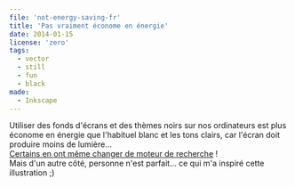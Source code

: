 ```yaml
---
file: 'not-energy-saving-fr'
title: 'Pas vraiment économe en énergie'
date: 2014-01-15
license: 'zero'
tags:
  - vector
  - still
  - fun
  - black
made:
  - Inkscape
---
```


Utiliser des fonds d'écrans et des thèmes noirs sur nos ordinateurs est plus économe en énergie que l'habituel blanc et les tons clairs, car l'écran doit produire moins de lumière...   
[Certains en ont même changer de moteur de recherche](http://www.blackle.com/) !   
Mais d'un autre côté, personne n'est parfait... ce qui m'a inspiré cette illustration ;)
